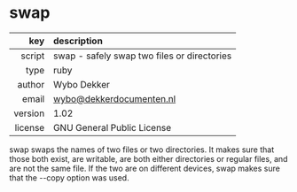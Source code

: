 # swap
|     key | description
|     ---:|:---
|  script | swap - safely swap two files or directories
|    type | ruby
|  author | Wybo Dekker
|   email | wybo@dekkerdocumenten.nl
| version | 1.02
| license | GNU General Public License

swap swaps the names of two files or two directories. It makes sure that those
both exist, are writable, are both either directories or regular files, and are
not the same file. If the two are on different devices, swap makes sure that
the --copy option was used.
